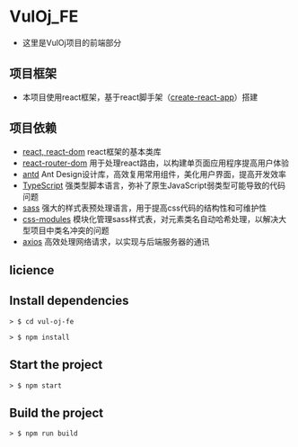 # VulOj_FE
- 这里是VulOj项目的前端部分

## 项目框架

- 本项目使用react框架，基于react脚手架（[create-react-app](https://github.com/facebook/create-react-app)）搭建

## 项目依赖

- [react, react-dom](https://github.com/facebook/react)
    react框架的基本类库
- [react-router-dom](https://github.com/remix-run/react-router)
    用于处理react路由，以构建单页面应用程序提高用户体验
- [antd](https://github.com/ant-design/ant-design/)
    Ant Design设计库，高效复用常用组件，美化用户界面，提高开发效率
- [TypeScript](https://github.com/microsoft/TypeScript)
    强类型脚本语言，弥补了原生JavaScript弱类型可能导致的代码问题
- [sass](https://github.com/sass/sass)
    强大的样式表预处理语言，用于提高css代码的结构性和可维护性
- [css-modules](https://github.com/css-modules/css-modules)
    模块化管理sass样式表，对元素类名自动哈希处理，以解决大型项目中类名冲突的问题
- [axios](https://github.com/axios/axios)
    高效处理网络请求，以实现与后端服务器的通讯



## licience

## Install dependencies
```
> $ cd vul-oj-fe
```

```
> $ npm install
```

## Start the project

```
> $ npm start
```

## Build the project
```
> $ npm run build
```
